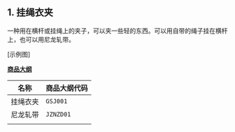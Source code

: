 ## 1. 挂绳衣夹

一种用在横杆或挂绳上的夹子，可以夹一些轻的东西。可以用自带的绳子挂在横杆上，也可以用尼龙轧带。

[示例图]

**[商品大纲](../商品大纲.md)**

| 名称 | 商品大纲代码 |
| - | - |
| 挂绳衣夹 | `GSJ001` |
| 尼龙轧带 | `JZNZD01` |
| | |
